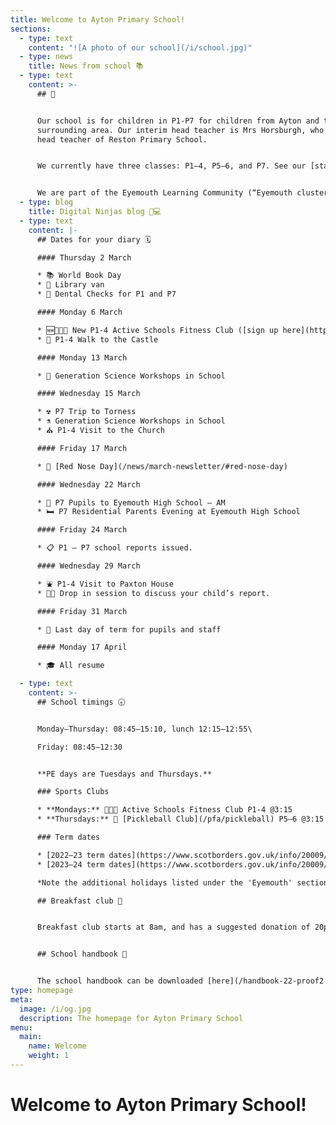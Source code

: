 ```yaml
---
title: Welcome to Ayton Primary School!
sections:
  - type: text
    content: "![A photo of our school](/i/school.jpg)"
  - type: news
    title: News from school 📚
  - type: text
    content: >-
      ## 👋


      Our school is for children in P1-P7 for children from Ayton and the
      surrounding area. Our interim head teacher is Mrs Horsburgh, who is the
      head teacher of Reston Primary School.


      We currently have three classes: P1–4, P5–6, and P7. See our [staff page](/staff) for more information.


      We are part of the Eyemouth Learning Community (“Eyemouth cluster”) – children from Ayton, Coldingham, Cockburnspath, Eyemouth and Reston primary schools move up together to Eyemouth High School.
  - type: blog
    title: Digital Ninjas blog 🥷💻
  - type: text
    content: |-
      ## Dates for your diary 🗓️

      #### Thursday 2 March

      * 📚 World Book Day  
      * 🚚 Library van  
      * 🦷 Dental Checks for P1 and P7

      #### Monday 6 March

      * 🆕🏐🏀🏈 New P1-4 Active Schools Fitness Club ([sign up here](https://form.jotform.com/221362733415349))  
      * 🏰 P1-4 Walk to the Castle

      #### Monday 13 March

      * 🔬 Generation Science Workshops in School

      #### Wednesday 15 March

      * ☢️ P7 Trip to Torness  
      * ⚗️ Generation Science Workshops in School  
      * ⛪️ P1-4 Visit to the Church

      #### Friday 17 March

      * 🔴 [Red Nose Day](/news/march-newsletter/#red-nose-day)

      #### Wednesday 22 March

      * 🏫 P7 Pupils to Eyemouth High School – AM  
      * 🛏️ P7 Residential Parents Evening at Eyemouth High School

      #### Friday 24 March

      * 📋 P1 – P7 school reports issued.

      #### Wednesday 29 March

      * ⛲️ P1-4 Visit to Paxton House  
      * 🧑‍🏫 Drop in session to discuss your child’s report.

      #### Friday 31 March

      * 🐣 Last day of term for pupils and staff

      #### Monday 17 April

      * 🎓 All resume

  - type: text
    content: >-
      ## School timings 🕣


      Monday–Thursday: 08:45–15:10, lunch 12:15–12:55\

      Friday: 08:45–12:30


      **PE days are Tuesdays and Thursdays.**

      ### Sports Clubs

      * **Mondays:** 🏐🏀🏈 Active Schools Fitness Club P1-4 @3:15
      * **Thursdays:** 🏓 [Pickleball Club](/pfa/pickleball) P5–6 @3:15

      ### Term dates

      * [2022–23 term dates](https://www.scotborders.gov.uk/info/20009/schools_and_learning/621/term_holiday_and_closure_dates/2)
      * [2023–24 term dates](https://www.scotborders.gov.uk/info/20009/schools_and_learning/621/term_holiday_and_closure_dates/3)

      *Note the additional holidays listed under the 'Eyemouth' section of 'Casual Holidays'*

      ## Breakfast club 🥣


      Breakfast club starts at 8am, and has a suggested donation of 20p. Please make sure you receive messages from the school via email or Xpressions for any updates to the schedule.


      ## School handbook 📘


      The school handbook can be downloaded [here](/handbook-22-proof2.pdf).
type: homepage
meta:
  image: /i/og.jpg
  description: The homepage for Ayton Primary School
menu:
  main:
    name: Welcome
    weight: 1
---
```

# Welcome to Ayton Primary School!

